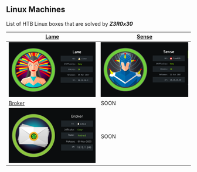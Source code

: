 ## Linux Machines

List of HTB Linux boxes that are solved by ***Z3R0x30***

| [Lame](Lame_Machine.md)                   | [Sense](Sense_Machine.md)   |
| ----------------------------------------- | --------------------------- |
| ![Lame](images-lame/cover-lame.png)       | ![](images-sense/sense.png) |
| [Broker](HTB-LINUX/Broker_Machine)        | SOON                        |
| ![Broker](images-broker/cover_broker.png) | SOON                        |
